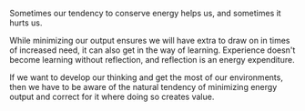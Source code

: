 Sometimes our tendency to conserve energy helps us, and sometimes it hurts us. 

While minimizing our output ensures we will have extra to draw on in times of increased need, it can also get in the way of learning. Experience doesn't become learning without reflection, and reflection is an energy expenditure. 

If we want to develop our thinking and get the most of our environments, then we have to be aware of the natural tendency of minimizing energy output and correct for it where doing so creates value.